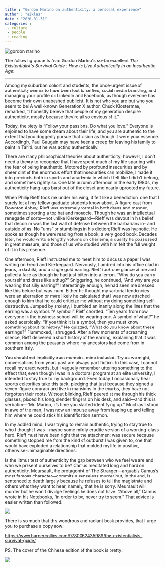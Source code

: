 ```yaml
---
title : "Gordon Marino on authenticity: a personal experience"
author : "Niklas"
date : "2020-01-31"
categories : 
 - culture
 - people
 - reading
---
```


![gordon marino](https://niklasblog.com/wp-content/9780062436009_b721a.jpg)

The following quote is from Gordon Marino's so-far excellent _The Existentialist's Survival Guide : How to Live Authentically in an Inauthentic Age_:

* * *

Among my suburban cohort and students, the once-urgent issue of authenticity seems to have been lost to selfies, social media branding, and managing your profile on LinkedIn and Facebook, as though everyone has become their own unabashed publicist. It is not who you are but who you seem to be! A well-known Generation X author, Chuck Klosterman, remarked, “I honestly believe that people of my generation despise authenticity, mostly because they’re all so envious of it.”

Today, the piety is “Follow your passions. Do what you love.” Everyone is enjoined to have some dream about their life, and you are authentic to the extent that you doggedly pursue that vision as though it were your essence. Accordingly, Paul Gauguin may have been a creep for leaving his family to paint in Tahiti, but he was acting authentically.

There are many philosophical theories about authenticity; however, I don’t need a theory to recognize that I have spent much of my life sparring with the fear of being inauthentic. Motored by profound insecurities and by sheer dint of the enormous effort that insecurities can mobilize, I made it into precincts both in sports and academia in which I felt like I didn’t belong, and sometimes rightly so. One late autumn afternoon in the early 1980s, my authenticity hang-ups burst out of the closet and nearly uprooted my future.

When Philip Rieff took me under his wing, it felt like a benediction, one that I surely let all my fellow graduate students know about. A figure cast from Downton Abbey, Rieff was extremely formal in both dress and manner, sometimes sporting a top hat and monocle. Though he was an intellectual renegade of sorts—not unlike Kierkegaard—Rieff was devout in his belief that decorum was the last wall of defense between the barbarians in- and outside of us. No “ums” or stumblings in his diction; Rieff was hypnotic. He spoke as though he were reading from a book, a very good book. Decades later, he would write a lengthy volume on charisma, a quality he possessed in great measure, and those of us who studied with him felt the full weight of it in his presence.

One afternoon, Rieff instructed me to meet him to discuss a paper I was writing on Freud and Kierkegaard. Nervously, I ambled into his office clad in jeans, a dashiki, and a single gold earring. Rieff took one glance at me and pulled a face as though he had just bitten into a lemon. “Why do you carry yourself and dress like a thug?” Sniggering, he continued, “And why are you wearing that silly earring?” Interestingly enough, he had seen me dressed like this before but was mum. Either he thought my sartorial tendencies were an aberration or more likely he calculated that I was now attached enough to him that he could criticize me without my doing something self-destructive. Jumped by anxiety, I bumbled an inanity along the lines that the earring was a symbol. “A symbol!” Rieff chortled. “Ten years from now everyone in the business school will be wearing one. A symbol of what?” he asked acerbically. “If you think it is a symbol, then you must know something about its history.” He quizzed, “What do you know about these earrings?” Flummoxed, I shrugged. After a few moments of screaming silence, Rieff delivered a short history of the earring, explaining that it was common among the peasants where my ancestors had come from in southern Italy.

You should not implicitly trust memoirs, mine included. Try as we might, conversations from years past are always part fiction. In this case, I cannot recall my exact words, but I vaguely remember uttering something to the effect that, even though I was in a doctoral program at an elite university, I intended to stay true to my background. Even today, I occasionally hear sports celebrities take this tack, pledging that just because they signed a seven-figure contract and live in mansions in the exurbs, they have not forgotten their roots. Without blinking, Rieff peered at me through his thick glasses, placed his long, slender fingers on his desk, and said—and this is verbatim—“Mr. Marino, it’s time you started identifying up.” Much as I stood in awe of the man, I was now an impulse away from leaping up and telling him where he could stick his identification sermon.

In my addled mind, I was trying to remain authentic, trying to stay true to who I thought I was—maybe some mildly erudite version of a working-class hero. Rieff must have been right that the attachment was secure because something stopped me from the kind of outburst I was given to, one that would have exploded a relationship that molded my life in positive, otherwise-unimaginable directions.

Is the litmus test of authenticity the gap between who we feel we are and who we present ourselves to be? Camus meditated long and hard on authenticity. Meursault, the protagonist of The Stranger—arguably Camus’s most famous character—commits a senseless murder but, in the end, is sentenced to death largely because he refuses to tell the magistrate and others what they want to hear, namely, that he is sorry. Meursault will murder but he won’t divulge feelings he does not have. “Above all,” Camus wrote in his Notebooks, “in order to be, never try to seem.” That advice is easier written than followed.

![](https://niklasblog.com/wp-content/39068191-1.png)

There is so much that this wondrous and radiant book provides, that I urge you to purchase a copy now:

https://www.harpercollins.com/9780062435989/the-existentialists-survival-guide/

PS. The cover of the Chinese edition of the book is pretty:

![](https://niklasblog.com/wp-content/61e32h2EgWL-1.jpg)
